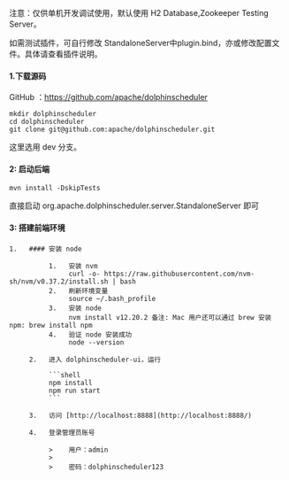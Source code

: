 注意：仅供单机开发调试使用，默认使用 H2 Database,Zookeeper Testing Server。

如需测试插件，可自行修改 StandaloneServer中plugin.bind，亦或修改配置文件。具体请查看插件说明。
#### 1.下载源码

GitHub ：https://github.com/apache/dolphinscheduler

```shell
mkdir dolphinscheduler
cd dolphinscheduler
git clone git@github.com:apache/dolphinscheduler.git
```
这里选用 dev 分支。

#### 2: 启动后端
```
mvn install -DskipTests
```
直接启动 org.apache.dolphinscheduler.server.StandaloneServer 即可

#### 3: 搭建前端环境

    1.   #### 安装 node
    
              1.   安装 nvm
                   curl -o- https://raw.githubusercontent.com/nvm-sh/nvm/v0.37.2/install.sh | bash
              2.   刷新环境变量
                   source ~/.bash_profile
              3.   安装 node
                   nvm install v12.20.2 备注: Mac 用户还可以通过 brew 安装 npm: brew install npm
              4.   验证 node 安装成功
                   node --version
    
         2.   进入 dolphinscheduler-ui，运行
    
              ```shell
              npm install
              npm run start
              ```
    
         3.   访问 [http://localhost:8888](http://localhost:8888/)
    
         4.   登录管理员账号
    
              >    用户：admin
              >
              >    密码：dolphinscheduler123
